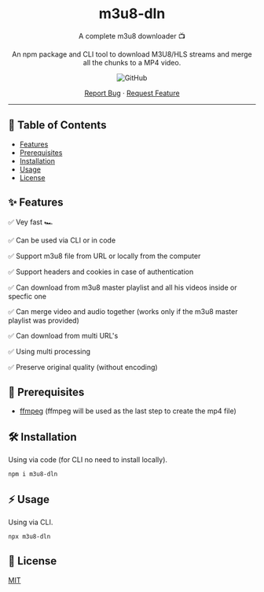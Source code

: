 <div align="center">
  <h1>m3u8-dln</h1>
  <p>A complete m3u8 downloader 📺</p>
  <p>An npm package and CLI tool to download M3U8/HLS streams and merge all the chunks to a MP4 video.</p>
  <p>
    <img alt="GitHub" src="https://img.shields.io/github/license/avivharuzi/m3u8-dln?style=for-the-badge">
  </p>
  <p>
    <a href="https://github.com/github_username/m3u8-dln/issues">Report Bug</a>
    ·
    <a href="https://github.com/github_username/m3u8-dln/issues">Request Feature</a>
  </p>
</div>

---

## 📖 Table of Contents

- [Features](#✨-Features)
- [Prerequisites](#🎯-Prerequisites)
- [Installation](#🛠️-Installation)
- [Usage](#⚡️-Usage)
- [License](#📜-License)

## ✨ Features

✅ Vey fast 🏎️

✅ Can be used via CLI or in code

✅ Support m3u8 file from URL or locally from the computer

✅ Support headers and cookies in case of authentication

✅ Can download from m3u8 master playlist and all his videos inside or specfic one

✅ Can merge video and audio together (works only if the m3u8 master playlist was provided)

✅ Can download from multi URL's

✅ Using multi processing

✅ Preserve original quality (without encoding)

## 🎯 Prerequisites

- [ffmpeg](https://ffmpeg.org) (ffmpeg will be used as the last step to create the mp4 file)

## 🛠️ Installation

Using via code (for CLI no need to install locally).

```
npm i m3u8-dln
```

## ⚡️ Usage

Using via CLI.

```sh
npx m3u8-dln
```

## 📜 License

[MIT](LICENSE)
